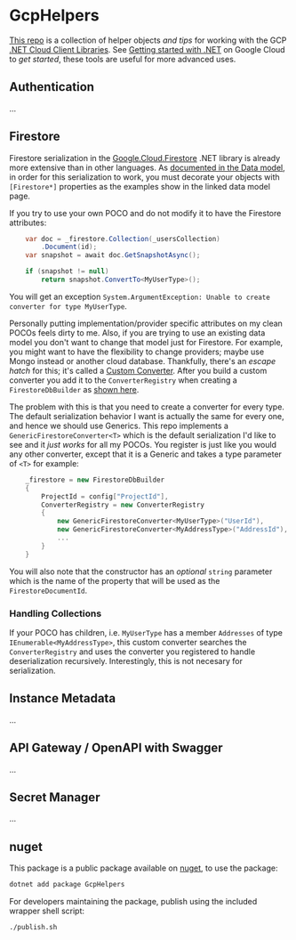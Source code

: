 # GcpHelpers
[This repo](https://github.com/delormej/Gcp.Helpers) is a collection of helper objects *and tips* for working with the GCP [.NET Cloud Client Libraries](https://cloud.google.com/dotnet/docs/reference).  See [Getting started with .NET](https://cloud.google.com/dotnet/docs/getting-started) on Google Cloud to _get started_, these tools are useful for more advanced uses. 

## Authentication
... 

## Firestore
Firestore serialization in the [Google.Cloud.Firestore](https://cloud.google.com/dotnet/docs/reference/Google.Cloud.Firestore/latest) .NET library is already more extensive than in other languages.  As [documented in the Data model](https://cloud.google.com/dotnet/docs/reference/Google.Cloud.Firestore/latest/datamodel), in order for this serialization to work, you must decorate your objects with `[Firestore*]` properties as the examples show in the linked data model page.  

If you try to use your own POCO and do not modify it to have the Firestore attributes: 

```csharp
    var doc = _firestore.Collection(_usersCollection)
        .Document(id);
    var snapshot = await doc.GetSnapshotAsync();

    if (snapshot != null)
        return snapshot.ConvertTo<MyUserType>();
```

You will get an exception `System.ArgumentException: Unable to create converter for type MyUserType`.  

Personally putting implementation/provider specific attributes on my clean POCOs feels dirty to me.  Also, if you are trying to use an existing data model you don't want to change that model just for Firestore.  For example, you might want to have the flexibility to change providers; maybe use Mongo instead or another cloud database.  Thankfully, there's an _escape hatch_ for this; it's called a [Custom Converter](https://cloud.google.com/dotnet/docs/reference/Google.Cloud.Firestore/latest/datamodel#custom-converters).  After you build a custom converter you add it to the `ConverterRegistry` when creating a `FirestoreDbBuilder` as [shown here](https://cloud.google.com/dotnet/docs/reference/Google.Cloud.Firestore/latest/datamodel#converter-registries). 

The problem with this is that you need to create a converter for every type.  The default serialization behavior I want is actually the same for every one, and hence we should use Generics.  This repo implements a `GenericFirestoreConverter<T>` which is the default serialization I'd like to see and it _just works_ for all my POCOs.  You register is just like you would any other converter, except that it is a Generic and takes a type parameter of `<T>` for example:

```csharp
    _firestore = new FirestoreDbBuilder
    {
        ProjectId = config["ProjectId"],
        ConverterRegistry = new ConverterRegistry
        {
            new GenericFirestoreConverter<MyUserType>("UserId"),
            new GenericFirestoreConverter<MyAddressType>("AddressId"),
            ...
        }
    }
```

You will also note that the constructor has an _optional_ `string` parameter which is the name of the property that will be used as the `FirestoreDocumentId`.  

### Handling Collections
If your POCO has children, i.e. `MyUserType` has a member `Addresses` of type `IEnumerable<MyAddressType>`, this custom converter searches the `ConverterRegistry` and uses the converter you registered to handle deserialization recursively.  Interestingly, this is not necesary for serialization.

## Instance Metadata
...

## API Gateway / OpenAPI with Swagger
...

## Secret Manager
...

## nuget
This package is a public package available on [nuget](https://www.nuget.org/packages/GcpHelpers/), to use the package:

```bash
dotnet add package GcpHelpers 
```

For developers maintaining the package, publish using the included wrapper shell script:

```bash
./publish.sh
```

